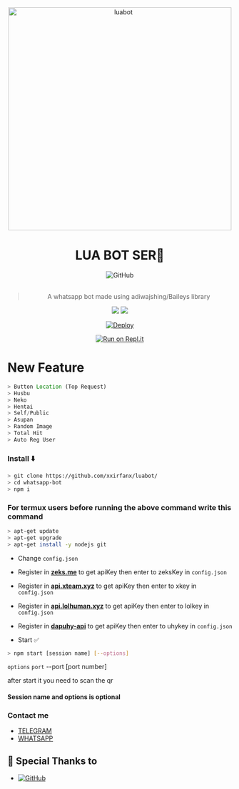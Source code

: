 <div align="center">
<img src="https://images5.alphacoders.com/911/911614.png" alt="luabot" width="500" />

# **LUA BOT SER🎀**

<div align="center">
<img alt="GitHub" src="https://img.shields.io/badge/WHATSAPP%20BOT-25D32?style=for-the-badge&logoColor=darkgreen"/>
<br><br>
  
> A whatsapp bot made using adiwajshing/Baileys library
 <p>
  <img src ="https://img.shields.io/badge/npm-v7.20.3-green.svg" />
  <img src="https://img.shields.io/badge/node-%3E=16.6.1-darkgreen.svg" />
   <a href="https://github.com/xxirfanx/luabot/commit-activity" target="_blank">
  </a>
</p>

</div>

[![Deploy](https://www.herokucdn.com/deploy/button.svg)](https://heroku.com/deploy?template=https://github.com/xxirfanx/luabot/)


[![Run on Repl.it](https://repl.it/badge/github/xxirfanx/luabot)](https://repl.it/github/xxirfanx/luabot)

</div>

# New Feature
```js
> Button Location (Top Request)
> Husbu
> Neko
> Hentai
> Self/Public
> Asupan
> Random Image
> Total Hit
> Auto Reg User
```

### Install ⬇️

```bash
> git clone https://github.com/xxirfanx/luabot/
> cd whatsapp-bot
> npm i
```
### For termux users before running the above command write this command
```bash
> apt-get update
> apt-get upgrade
> apt-get install -y nodejs git
```

* Change `config.json` 

* Register in <b>[zeks.me](https://zeks.me)</b> to get apiKey then enter to zeksKey in `config.json`

* Register in <b>[api.xteam.xyz](https://api.xteam.xyz)</b> to get apiKey then enter to xkey in `config.json`

* Register in <b>[api.lolhuman.xyz](https://api.lolhuman.xyz)</b> to get apiKey then enter to lolkey in `config.json`

* Register in <b>[dapuhy-api](https://dapuhy-api.herokuapp.com)</b> to get apiKey then enter to uhykey in `config.json`

* Start ✅

```bash
> npm start [session name] [--options]
```
`options`
 `port`
--port [port number]

after start it you need to scan the qr
#### Session name and options is optional
### Contact me

- [TELEGRAM](https://t.me/lua_bro)
- [WHATSAPP](http://wa.me/917736716373)


## 🙏 Special Thanks to
* <a href="https://github.com/adiwajshing/Baileys"><img alt="GitHub" src="https://img.shields.io/badge/@adiwajshing/Baileys%20-%23121011.svg?style=flat-square&logo=npm&color=white"/></a>
